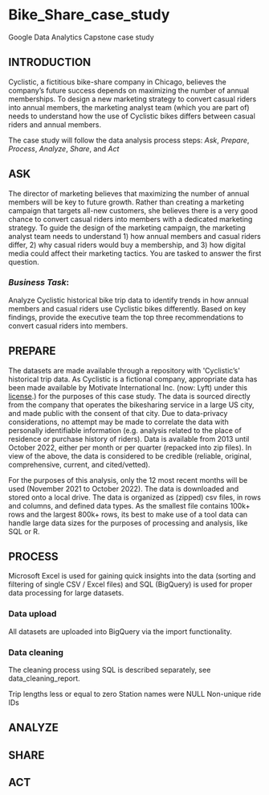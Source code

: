 # Bike_Share_case_study
Google Data Analytics Capstone case study

## INTRODUCTION
Cyclistic, a fictitious bike-share company in Chicago, believes the company’s future success depends on maximizing the number of annual memberships. To design a new marketing strategy to convert casual riders into annual members, the marketing analyst team (which you are part of) needs to understand how the use of Cyclistic bikes differs between casual riders and annual members.

The case study will follow the data analysis process steps: *Ask*, *Prepare*, *Process*, *Analyze*, *Share*, and *Act*  

## ASK
The director of marketing believes that maximizing the number of annual members will be key to future growth. Rather than creating a marketing campaign that targets all-new customers, she believes there is a very good chance to convert casual riders into members with a dedicated marketing strategy. To guide the design of the marketing campaign, the marketing analyst team needs to understand 1) how annual members and casual riders differ, 2) why casual riders would buy a membership, and 3) how digital media could affect their marketing tactics. You are tasked to answer the first question.

### *Business Task*: 
Analyze Cyclistic historical bike trip data to identify trends in how annual members and casual riders use Cyclistic bikes differently. Based on key findings, provide the executive team the top three recommendations to convert casual riders into members.

## PREPARE
The datasets are made available through a repository with 'Cyclistic’s' historical trip data. As Cyclistic is a fictional company, appropriate data has been made available by Motivate International Inc. (now: Lyft) under this [license](https://ride.divvybikes.com/data-license-agreement).) for the purposes of this case study. The data is sourced directly from the company that operates the bikesharing service in a large US city, and made public with the consent of that city. Due to data-privacy considerations, no attempt may be made to correlate the data with personally identifiable information (e.g. analysis related to the place of residence or purchase history of riders). Data is available from 2013 until October 2022, either per month or per quarter (repacked into zip files). In view of the above, the data is considered to be credible (reliable, original, comprehensive, current, and cited/vetted).

For the purposes of this analysis, only the 12 most recent months will be used (November 2021 to October 2022). The data is downloaded and stored onto a local drive. The data is organized as (zipped) csv files, in rows and columns, and defined data types. As the smallest file contains 100k+ rows and the largest 800k+ rows, its best to make use of a tool data can handle large data sizes for the purposes of processing and analysis, like SQL or R. 

## PROCESS
Microsoft Excel is used for gaining quick insights into the data (sorting and filtering of single CSV / Excel files) and SQL (BigQuery) is used for proper data processing for large datasets.

### Data upload
All datasets are uploaded into BigQuery via the import functionality.

### Data cleaning
The cleaning process using SQL is described separately, see data_cleaning_report.


Trip lengths less or equal to zero
Station names were NULL
Non-unique ride IDs


## ANALYZE


## SHARE


## ACT

